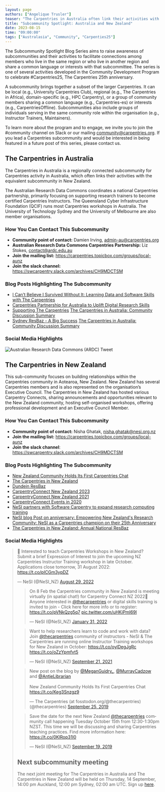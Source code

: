 ```yaml
---
layout: page
authors: ["Angelique Trusler"]
teaser: "The Carpentries in Australia often link their activities with the equivalent subcommunity in New Zealand."
title: "Subcommunity Spotlight: Australia and New Zealand"
date: 2023-08-15
time: "09:00:00"
tags: ["Australasia", "Community", "Carpenties25"]
---
```


The Subcommunity Spotlight Blog Series aims to raise awareness of subcommunities and their activities to facilitate connections among members who live in the same region or who live in another region and share a common language or interests with that subcommittee. The series is one of several activities developed in the Community Development Program to celebrate #Carpentries25, The Carpentries 25th anniversary. 

A subcommunity brings together a subset of the larger Carpentries. It can be local (e.g., University Carpentries Club), regional (e.g., The Carpentries in Africa), domain-specific (e.g., HPC Carpentry), or a group of community members sharing a common language (e.g., Carpentries-es) or interests (e.g., CarpentriesOffline). Subcommunities also include groups of individuals serving in the same community role within the organisation (e.g., Instructor Trainers, Maintainers).

To learn more about the program and to engage, we invite you to join the #community channel on Slack or our mailing [community@carpentries.org](mailto:community@carpentries.org). If you lead a Carpentries subcommunity and would be interested in being featured in a future post of this series, please contact us. 


## The Carpentries in Australia

The Carpentries in Australia is a regionally connected subcommunity for Carpentries activity in Australia, which often links their activities with the equivalent subcommunity in New Zealand. 

The Australian Research Data Commons coordinates a national Carpentries partnership, primarily focusing on supporting research trainers to become certified Carpentries Instructors. The Queensland Cyber Infrastructure Foundation (QCIF) runs most Carpentries workshops in Australia. The University of Technology Sydney and the University of Melbourne are also member organisations. 

### How You Can Contact This Subcommunity
- **Community point of contact:** Damien Irving, admin-au@carpentries.org 
- **Australian Research Data Commons Carpentries Partnership:** Liz Stokes, contact@ardc.edu.au 
- **Join the mailing list:** https://carpentries.topicbox.com/groups/local-aunz 
- **Join the slack channel:** https://swcarpentry.slack.com/archives/CH9MDCTSM

### Blog Posts Highlighting The Subcommunity
- [I Can’t Believe I Survived Without It: Learning Data and Software Skills with The Carpentries](https://ardc.edu.au/article/i-cant-believe-i-survived-without-it-learning-data-and-software-skills-with-the-carpentries)
- [Carpentries Partnership for Australia to Uplift Digital Research Skills](https://ardc.edu.au/project/the-carpentries-partnership/)
- [Supporting The Carpentries](https://carpentries.org/blog/2019/09/supporting-the-carpentries/)
[The Carpentries in Australia: Community Discussion Summary](https://carpentries.org/blog/2019/05/aus-community-call-summary/) 
- [Sydney ResBaz - A Big Success](https://carpentries.org/blog/2018/07/resbaz-sydney/)
[The Carpentries in Australia: Community Discussion Summary](https://carpentries.org/blog/2019/05/aus-community-call-summary/) 

### Social Media Highlights

![Australian Research Data Commons (ARDC) Tweet](https://twitter.com/ARDC_AU/status/1656117015650639872?s=20) 


## The Carpentries in New Zealand

This sub-community focuses on building relationships within the Carpentries community in Aotearoa, New Zealand. New Zealand has several Carpentries members and is also represented on the organisation’s Executive Council. The Carpentries in New Zealand has hosted various Carpentry Connects, sharing announcements and opportunities relevant to the New Zealand community, hosting self-organised workshops, offering professional development and an Executive Council Member. 

### How You Can Contact This Subcommunity

- **Community point of contact:** Nisha Ghatak, nisha.ghatak@nesi.org.nz 
- **Join the mailing list:** https://carpentries.topicbox.com/groups/local-aunz 
- **Join the slack channel**: https://swcarpentry.slack.com/archives/CH9MDCTSM

### Blog Posts Highlighting The Subcommunity

- [New Zealand Community Holds Its First Carpentries Chat](https://carpentries.org/blog/2019/09/first-nz-carpentries-chat/)
- [The Carpentries in New Zealand](https://carpentries.org/blog/2019/03/NZ_CommunityCall_post/)
- [Dundein ResBaz](https://carpentries.org/blog/2018/07/resbaz-dunedin/)
- [CarpentryConnect New Zealand 2023](https://www.eresearchnz2023.org.nz/what-is-eresearch-nz/)
- [CarpentryConnect New Zealand 2021](https://www.nesi.org.nz/news/2021/02/highlights-carpentry-connect-2021-bringing-together-new-zealands-digital-skills) 
- [CarpentryConnect Events in 2020](https://carpentries.org/blog/2020/01/carpentryconnect-events-2020/)
- [NeSI partners with Software Carpentry to expand research computing training](https://www.nesi.org.nz/news/2017/06/nesi-partners-software-carpentry-expand-research-computing-training)
- [NeSI blog Post on anniversary: Empowering New Zealand's Research Community: NeSI as a Carpentries champion on their 25th Anniversary](https://www.nesi.org.nz/news/2023/08/empowering-new-zealands-research-community-nesi-carpentries-champion-their-25th)
- [The Carpentries in New Zealand: Annual National ResBaz](https://resbaz.auckland.ac.nz/)

### Social Media Highlights

<blockquote class="twitter-tweet"><p lang="en" dir="ltr">📢 Interested to teach Carpentries Workshops in New Zealand?<br>Submit a brief Expression of Interest to join the upcoming NZ Carpentries Instructor Training workshop in late October.<br>Applications close tomorrow, 31 August 2022: <a href="https://t.co/pICGm3ypDZ">https://t.co/pICGm3ypDZ</a></p>&mdash; NeSI (@NeSI_NZ) <a href="https://twitter.com/NeSI_NZ/status/1564387426390392832?ref_src=twsrc%5Etfw">August 29, 2022</a>

<blockquote class="twitter-tweet"><p lang="en" dir="ltr">On 8 Feb the Carpentries community in New Zealand is meeting virtually (in spatial chat!) for Carpentry Connect NZ 2022🎉 Anyone interested in <a href="https://twitter.com/thecarpentries?ref_src=twsrc%5Etfw">@thecarpentries</a> or digital skills training is invited to join - Click here for more info or to register: <a href="https://t.co/pVNkQzg5q7">https://t.co/pVNkQzg5q7</a> <a href="https://t.co/uHKiPmI69l">pic.twitter.com/uHKiPmI69l</a></p>&mdash; NeSI (@NeSI_NZ) <a href="https://twitter.com/NeSI_NZ/status/1488255769980006402?ref_src=twsrc%5Etfw">January 31, 2022</a></blockquote> <script async src="https://platform.twitter.com/widgets.js" charset="utf-8"></script>


<blockquote class="twitter-tweet"><p lang="en" dir="ltr">Want to help researchers learn to code and work with data? Join <a href="https://twitter.com/thecarpentries?ref_src=twsrc%5Etfw">@thecarpentries</a> community of instructors - NeSI &amp; The Carpentries are running online Instructor Training workshops for New Zealand in October: <a href="https://t.co/oylDegJgRc">https://t.co/oylDegJgRc</a> <a href="https://t.co/oZzYpmfvt5">https://t.co/oZzYpmfvt5</a></p>&mdash; NeSI (@NeSI_NZ) <a href="https://twitter.com/NeSI_NZ/status/1440166399733731329?ref_src=twsrc%5Etfw">September 21, 2021</a></blockquote> <script async src="https://platform.twitter.com/widgets.js" charset="utf-8"></script>

<blockquote class="twitter-tweet"><p lang="en" dir="ltr">New post on the blog by <a href="https://twitter.com/MeganGuidry_?ref_src=twsrc%5Etfw">@MeganGuidry_</a>, <a href="https://twitter.com/MurrayCadzow?ref_src=twsrc%5Etfw">@MurrayCadzow</a> and <a href="https://twitter.com/AntjeLibrarian?ref_src=twsrc%5Etfw">@AntjeLibrarian</a><br><br>New Zealand Community Holds Its First Carpentries Chat <a href="https://t.co/Keg3Snzgz9">https://t.co/Keg3Snzgz9</a></p>&mdash; The Carpentries (at fosstodon.org/@thecarpentries) (@thecarpentries) <a href="https://twitter.com/thecarpentries/status/1176764826854535168?ref_src=twsrc%5Etfw">September 25, 2019</a></blockquote> <script async src="https://platform.twitter.com/widgets.js" charset="utf-8"></script>

<blockquote class="twitter-tweet"><p lang="en" dir="ltr">Save the date for the next New Zealand <a href="https://twitter.com/thecarpentries?ref_src=twsrc%5Etfw">@thecarpentries</a> community call happening Tuesday October 15th from 12:30-1:30pm NZST. This time we will be discussing and sharing Carpentries teaching practices. Find more information here: <a href="https://t.co/0KlRop31I0">https://t.co/0KlRop31I0</a></p>&mdash; NeSI (@NeSI_NZ) <a href="https://twitter.com/NeSI_NZ/status/1174513471846662144?ref_src=twsrc%5Etfw">September 19, 2019</a></blockquote> <script async src="https://platform.twitter.com/widgets.js" charset="utf-8"></script>


## Next subcommunity meeting

The next joint meeting for The Carpentries in Australia and The Carpentries in New Zealand will be held on Thursday, 14 September, 14:00 pm Auckland, 12:00 pm Sydney, 02:00 am UTC. Sign up [here](https://hackmd.io/@6HBRPGxNReOq1UVeZ6SqrA/HJanj2p93). 
